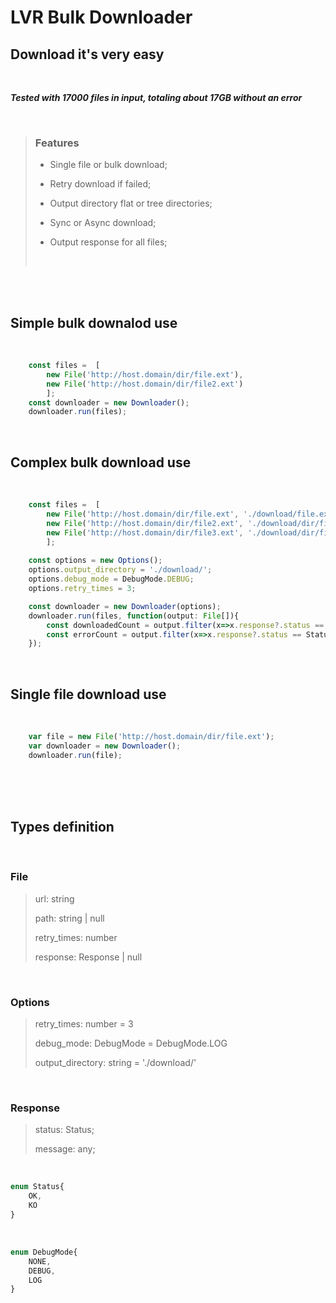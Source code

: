 # LVR Bulk Downloader

## Download it's very easy

<br>

***Tested with 17000 files in input, totaling about 17GB without an error***

<br>

> ### Features
>
> - Single file or bulk download;
>
> - Retry download if failed;
>
> - Output directory flat or tree directories;
>
> - Sync or Async download;
>
> - Output response for all files;
> <br>
<br>

<br>

## Simple bulk downalod use

<br>

```typescript
    const files =  [ 
        new File('http://host.domain/dir/file.ext'), 
        new File('http://host.domain/dir/file2.ext')
        ];
    const downloader = new Downloader();
    downloader.run(files);
```

<br>

## Complex bulk download use

<br>

```typescript
    const files =  [ 
        new File('http://host.domain/dir/file.ext', './download/file.ext'), 
        new File('http://host.domain/dir/file2.ext', './download/dir/file2.ext'), 
        new File('http://host.domain/dir/file3.ext', './download/dir/file3.ext')
        ];
    
    const options = new Options();
    options.output_directory = './download/';
    options.debug_mode = DebugMode.DEBUG;
    options.retry_times = 3;

    const downloader = new Downloader(options);
    downloader.run(files, function(output: File[]){
        const downloadedCount = output.filter(x=>x.response?.status == Status.OK).length;
        const errorCount = output.filter(x=>x.response?.status == Status.KO).length;
    });
```

<br>

## Single file download use

<br>

```typescript
    var file = new File('http://host.domain/dir/file.ext');
    var downloader = new Downloader();
    downloader.run(file);
```

<br>
<br>
<br>

## Types definition

<br>

### File

> url: string
>
> path: string | null
>
> retry_times: number
>
> response: Response | null
>

<br>

### Options

> retry_times: number = 3
>
> debug_mode: DebugMode = DebugMode.LOG
>
> output_directory: string = './download/'
>

<br>


### Response

> status: Status;
>
> message: any;
>

<br>

```typescript
enum Status{
    OK,
    KO
}
```


<br>

```typescript
enum DebugMode{
    NONE,
    DEBUG,
    LOG
}
```

